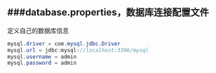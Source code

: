 

###database.properties，数据库连接配置文件
---
定义自己的数据库信息

```java
mysql.driver = com.mysql.jdbc.Driver
mysql.url = jdbc:mysql://localhost:3306/mysql
mysql.username = admin
mysql.password = admin
```